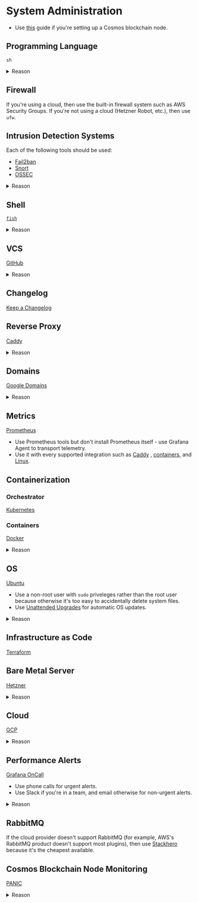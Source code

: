 # System Administration

- Use [this](https://github.com/leapwallet/cosmos-node-setup) guide if you're setting up a Cosmos blockchain node.

## Programming Language

`sh`

<details>
<summary>Reason</summary>

- `sh` is supported by all major OSes including Windows via WSL.
- There are different versions of `bash`, and you don't know which version an OS will have, if it even has `bash`.

</details>

## Firewall

If you're using a cloud, then use the built-in firewall system such as AWS Security Groups. If you're not using a
cloud (Hetzner Robot, etc.), then use `ufw`.

## Intrusion Detection Systems

Each of the following tools should be used:

- [Fail2ban](http://www.fail2ban.org/wiki/index.php/Main_Page)
- [Snort](https://www.snort.org/)
- [OSSEC](https://www.ossec.net/)

<details>
<summary>Reason</summary>

- They're free. Paid tools are hardly better but are difficult to use, and cost more than renting the server itself.

</details>

## Shell

[`fish`](https://fishshell.com/)

<details>
<summary>Reason</summary>

- Unlike `zsh` which requires you to install several plugins before it's usable, `fish` works out of the box. It also
  has a plugin system in case you want advanced customization though.
- The syntax highlighting allows you to figure out whether a command will work without executing it.
- It saves command line history similar to a browser so that you can cycle through commands you've previously entered
  based on what you've already entered.
- It's scripting language is easy to read and write because it has `switch`, etc.
- It has a single configuration file without any clutter.
- It's easy to create functions/aliases.
- It's mostly POSIX compliant. The parts which aren't POSIX compliant are obvious, and therefore not a problem. Syntax
  highlighting will help you find issues when pasting a command that doesn't work with `fish` (which doesn't happen
  often), there's a big community which means that it's easy to find `fish` equivalents of `bash`, etc. commands, and
  the productivity gained from the features `fish` has to offer outweigh the lack of 100% POSIX compliance.

</details>

## VCS

[GitHub](https://github.com/)

<details>
<summary>Reason</summary>

- GitHub has an issue tracking system, CI/CD pipelines, etc. which are better than competitors' such as GitLab and
  BitBucket in terms of UI/UX and stability.

</details>

## Changelog

[Keep a Changelog](https://github.com/olivierlacan/keep-a-changelog)

## Reverse Proxy

[Caddy](https://github.com/caddyserver/caddy)

<details>
<summary>Reason</summary>

- Automatic HTTPS.
- Easy to use.
- Well supported.

</details>

## Domains

[Google Domains](https://domains.google/)

<details>
<summary>Reason</summary>

- Good UI/UX.
- Affordable.
- Integrates with other services such as Google Sites.

</details>

## Metrics

[Prometheus](https://prometheus.io/)

- Use Prometheus tools but don't install Prometheus itself - use Grafana Agent to transport telemetry.
- Use it with every supported integration such as [Caddy](https://caddyserver.com/docs/metrics)
  , [containers](https://github.com/google/cadvisor), and [Linux](https://prometheus.io/docs/guides/node-exporter/).

## Containerization

### Orchestrator

[Kubernetes](https://kubernetes.io/)

### Containers

[Docker](https://www.docker.com/)

<details>
<summary>Reason</summary>

- It has the most support since it's the industry standard.

</details>

## OS

[Ubuntu](https://ubuntu.com/download/server)

- Use a non-root user with `sudo` priveleges rather than the root user because otherwise it's too easy to accidentally
  delete system files.
- Use [Unattended Upgrades](https://github.com/mvo5/unattended-upgrades) for automatic OS updates.

<details>
<summary>Reason</summary>

- RHEL sounds good because it has paid support, but you're not going to use it because manually setting up servers is
  outdated. On the rare occasion that you have to manually set up a server, you're not going to want paid support
  because it complicates things. Since RHEL (incorrectly) sounds good, Fedora and CentOS sound good because they're free
  versions of RHEL. Since RHEL itself is useless, Fedora and CentOS are useless too. Since most packages are in Debian
  format, and most support is for Ubuntu, Ubuntu is the best server OS. Ubuntu sounds bad because there's Canonical
  spyware, Amazon adware, and bad UIs (the terminal's theme, certain versions have an ugly desktop environment, etc.)
  but those don't exist on Ubuntu Server. Ubuntu's corporate backing causes the desktop edition to be a bad distro, but
  it's also what causes the server edition to be a good distro because there are LTS releases, support for upgrading
  between LTS releases, etc. The skills are also transferable because the best distro for desktop usage is Pop!_OS which
  is an Ubuntu fork. So, it's not like you'll have to learn Fedora for desktop (personal) usage, and Ubuntu for server
  usage.

</details>

## Infrastructure as Code

[Terraform](https://www.terraform.io/)

## Bare Metal Server

[Hetzner](https://hetzner.com/)

<details>
<summary>Reason</summary>

- Affordable.
- Many options.
- Trustworthy (many use it).
- Easy to use.

</details>

## Cloud

[GCP](https://cloud.google.com/)

<details>
<summary>Reason</summary>

- AWS has an outdated and buggy UI.
- GCP's tools (Google Maps, AI, etc.) are better than their AWS equivalents.
- The programmatic interfaces to interact with AWS such as the CLI are unusable because they're outdated, in beta,
  deprecated, etc.

</details>

## Performance Alerts

[Grafana OnCall](https://grafana.com/products/oncall/)

- Use phone calls for urgent alerts.
- Use Slack if you're in a team, and email otherwise for non-urgent alerts.

<details>
<summary>Reason</summary>

- Integrates with monitoring tools such as logs, traces, and metrics (Prometheus, etc.).
- Affordable (unlimited free phone call alerts, etc.).

</details>

## RabbitMQ

If the cloud provider doesn't support RabbitMQ (for example, AWS's RabbitMQ product doesn't support most plugins), then
use [Stackhero](https://stackhero.io) because it's the cheapest available.

## Cosmos Blockchain Node Monitoring

[PANIC](https://github.com/SimplyVC/panic)

<details>
<summary>Reason</summary>

- FOSS (self-hosted).
- Provides configurable alerts such as governance notifications, and block sync lag out of the box.
- Good docs.
- Good support (there's a Telegram group for help).
- Frequently updated.
- Can be used for non-Cosmos blockchain nodes as well (it's scalable).

</details>
